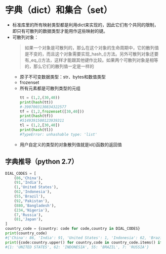 # 字典（dict）和集合（set）
- 标准库里的所有映射类型都是利用dict来实现的，因此它们有个共同的限制，即只有可散列的数据类型才能用作这些映射的键。
- 可散列对象：
    >如果一个对象是可散列的，那么在这个对象的生命周期中，它的散列值是不变的，而且这个对象需要实现_hash_()方法。另外可散列对象还要有_eq_()方法，这样才能跟其他键作比较。如果两个可散列对象是相等的，那么它们的散列值一定是一样的
    - 原子不可变数据类型：str、bytes和数值类型
    - frozenset
    - 所有元素都是可散列类型的元组
        ```py
        tt = (1,2,(30,40))
        print(hash(tt))
        #-3907003130834322577
        tf = (1,2,frozenset([30,40]))
        print(hash(tf))
        #5149391500123939311
        tl = (1,2,[30,40])
        print(hash(tl))
        #TypeError: unhashable type: 'list'
        ```
    - 用户自定义的类型的对象散列值就是id()函数的返回值
## 字典推导（python 2.7）
```py
DIAL_CODES = [
    (86,'China'),
    (91,'India'),
    (1,'United States'),
    (62,'Indonesia'),
    (55,'Brazil'),
    (92,'Pakistan'),
    (880,'Bangladesh'),
    (234,'Nigeria'),
    (7,'Russia'),
    (81,'Japan'),
]
country_code = {country: code for code,country in DIAL_CODES}
print(country_code)
#{'China': 86, 'India': 91, 'United States': 1, 'Indonesia': 62, 'Brazil': 55, 'Pakistan': 92, 'Bangladesh': 880, 'Nigeria': 234, 'Russia': 7, 'Japan': 81}
print({code:country.upper() for country,code in country_code.items() if code < 66})
#{1: 'UNITED STATES', 62: 'INDONESIA', 55: 'BRAZIL', 7: 'RUSSIA'}
```
